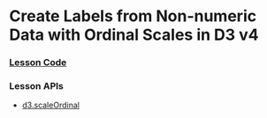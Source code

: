 # Create Labels from Non-numeric Data with Ordinal Scales in D3 v4

### [Lesson Code](https://embed.plnkr.co/github/bclinkinbeard/egghead-d3v4/05-ordinal-scales?show=src%2Fapp.js,preview)

### Lesson APIs
- [d3.scaleOrdinal](https://github.com/d3/d3-scale/blob/master/README.md#scaleOrdinal)
